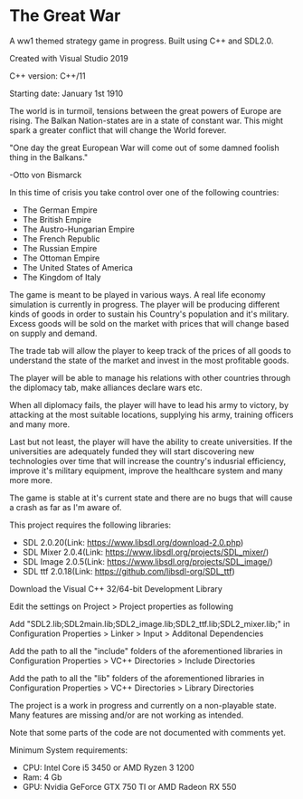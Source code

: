 # The Great War
A ww1 themed strategy game in progress. Built using C++ and SDL2.0.

Created with Visual Studio 2019

C++ version: C++/11

Starting date: January 1st 1910

The world is in turmoil, tensions between the great powers of Europe are rising.
The Balkan Nation-states are in a state of constant war.
This might spark a greater conflict that will change the World forever.

"One day the great European War will come out of some damned foolish thing in the Balkans."

-Otto von Bismarck

In this time of crisis you take control over one of the following countries:
- The German Empire
- The British Empire
- The Austro-Hungarian Empire
- The French Republic
- The Russian Empire
- The Ottoman Empire
- The United States of America
- The Kingdom of Italy

The game is meant to be played in various ways.
A real life economy simulation is currently in progress.
The player will be producing different kinds of goods
in order to sustain his Country's population and it's military.
Excess goods will be sold on the market with prices that will change
based on supply and demand.

The trade tab will allow the player to keep track of the prices of all goods to understand the state of the market and invest in the most profitable goods.

The player will be able to manage his relations with other countries through the diplomacy tab, make alliances declare wars etc.

When all diplomacy fails, the player will have to lead his army to victory, by attacking at the most suitable locations, supplying his army, training officers and many more.

Last but not least, the player will have the ability to create universities. If the universities are adequately funded they will start discovering new technologies over time that will increase the country's indusrial efficiency, improve it's military equipment, improve the healthcare system and many more more.

The game is stable at it's current state and there are 
no bugs that will cause a crash as far as I'm aware of.

This project requires the following libraries:
- SDL 2.0.20(Link: https://www.libsdl.org/download-2.0.php)
- SDL Mixer 2.0.4(Link: https://www.libsdl.org/projects/SDL_mixer/)
- SDL Image 2.0.5(Link: https://www.libsdl.org/projects/SDL_image/)
- SDL ttf 2.0.18(Link: https://github.com/libsdl-org/SDL_ttf)

Download the Visual C++ 32/64-bit Development Library

Edit the settings on Project > Project properties as following

Add "SDL2.lib;SDL2main.lib;SDL2_image.lib;SDL2_ttf.lib;SDL2_mixer.lib;" in Configuration Properties > Linker > Input > Additonal Dependencies

Add the path to all the "include" folders of the aforementioned libraries in Configuration Properties > VC++ Directories > Include Directories

Add the path to all the "lib" folders of the aforementioned libraries in Configuration Properties > VC++ Directories > Library Directories

The project is a work in progress and currently on a non-playable state.
Many features are missing and/or are not working as intended.

Note that some parts of the code are not documented with comments yet.

Minimum System requirements:

- CPU: Intel Core i5 3450 or AMD Ryzen 3 1200
- Ram: 4 Gb
- GPU: Nvidia GeForce GTX 750 TI or AMD Radeon RX 550
